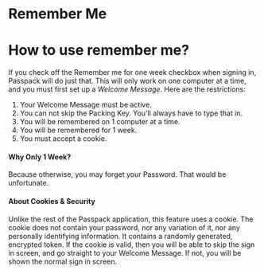 # Remember Me

# How to use remember me?

If you check off the Remember me for one week checkbox when signing in, Passpack will do just that. This will only work on one computer at a time, and you must first set up a _Welcome Message_. Here are the restrictions:

1. Your Welcome Message must be active.
2. You can not skip the Packing Key. You'll always have to type that in.
3. You will be remembered on 1 computer at a time.
4. You will be remembered for 1 week.
5. You must accept a cookie.

#### Why Only 1 Week?

Because otherwise, you may forget your Password. That would be unfortunate.

#### About Cookies & Security

Unlike the rest of the Passpack application, this feature uses a cookie. The cookie does not contain your password, nor any variation of it, nor any personally identifying information. It contains a randomly generated, encrypted token. If the cookie is valid, then you will be able to skip the sign in screen, and go straight to your Welcome Message. If not, you will be shown the normal sign in screen.



